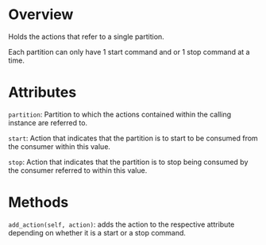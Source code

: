 # Overview

Holds the actions that refer to a single partition.

Each partition can only have 1 start command and or 1 stop command at a time.


# Attributes

`partition`: Partition to which the actions contained within the calling
instance are referred to.

`start`: Action that indicates that the partition is to start to be consumed
from the consumer within this value.

`stop`: Action that indicates that the partition is to stop being consumed by
the consumer referred to within this value.

# Methods

`add_action(self, action)`: adds the action to the respective attribute
depending on whether it is a start or a stop command.

